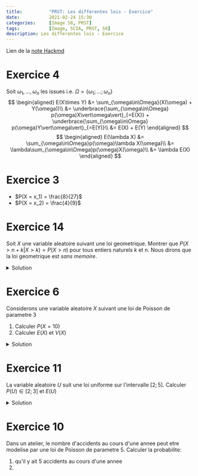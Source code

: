 ```yaml
---
title:          "PRST: Les differentes lois - Exercice"
date:           2021-02-24 15:30
categories:     [Image S8, PRST]
tags:           [Image, SCIA, PRST, S8]
description: Les differentes lois - Exercice
---
```

Lien de la [note Hackmd](https://hackmd.io/@lemasymasa/r1o44y4Md)

# Exercice 4
Soit $\omega_1,...,\omega_n$ les issues i.e.
$\Omega = \{\omega_1;...;\omega_n\}$
$$
\begin{aligned}
E(X\times Y) &= \sum_{\omega\in\Omega}(X(\omega) + Y(\omega))\\
&= \underbrace{\sum_{\omega\in\Omega} p(\omega)X\vert\omega\vert}_{=E(X)} + \underbrace{\sum_{\omega\in\Omega} p(\omega)Y\vert\omega\vert}_{=E(Y)}\\
&= E(X) + E(Y)
\end{aligned}
$$
$$
\begin{aligned}
E(\lambda X) &= \sum_{\omega\in\Omega}p(\omega)\lambda X(\omega)\\
&= \lambda\sum_{\omega\in\Omega}p(\omega)X(\omega)\\
&= \lambda E(X)
\end{aligned}
$$

# Exercice 3
- $P(X = x_1) = \frac{8}{27}$
- $P(X = x_2) = \frac{4}{9}$

# Exercice 14
Soit $X$ une variable aleatoire suivant une loi geometrique. Montrer que $P(X\gt n+k\vert X\gt k) = P(X\gt n)$ pour tous entiers naturels $k$ et $n$.
Nous dirons que la loi geometrique est *sans memoire*.


<details markdown="1">
<summary>Solution</summary>
Soient $n$ et $k$ deux entiers naturels.

$$
\begin{aligned}
P(X\gt n) &= \sum_{k\gt n} pq^{k-1}\\
&= pq^n + pq^{n+2} +...\\
&= pq^n(1+q+q^2+...)
\end{aligned}
$$

Or $\sum_{k\ge0}q^k=\frac{1}{1-q}$ pour $0\le q\lt1$

D'ou:

$$
P(X\gt n) = pq^n\times\frac{1}{1-q} = pq^n\times\frac{1}{p} = q^n
$$

Ainsi:

$$
P(X\gt n+k\vert X\gt k) = \frac{P(\{X=n+k\}\cap\{x\gt k\})}{P(X\gt k)}
$$

Or $\{X=n+k\}\cap\{x\gt k\} = \{X\gt n+k\}$

D'ou:

$$
P(X\gt n + k) = \frac{P(X\gt n + k)}{P(X\gt k)} = \frac{q^{n+k}}{q^k} = q^n = P(X\gt n)
$$
</details>

# Exercice 6
Considerons une variable aleatoire $X$ suivant une loi de Poisson de parametre 3
1. Calculer $P(X=10)$
2. Calculer $E(X)$ et $V(X)$


<details markdown="1">
<summary>Solution</summary>
$$
P(X=10) = e^{-3}\times\frac{3^{10}}{10!}
E(X) = V(X) = 3
$$
</details>

# Exercice 11
La variable aleatoire $U$ suit une loi uniforme sur l'intervalle $[2;5]$.
Calculer $P(U)\in[2;3]$ et $E(U)$

<details markdown="1">
<summary>Solution</summary>
$P(U) = \frac{1}{3}$
</details>

# Exercice 10
Dans un atelier, le nombre d'accidents au cours d'une annee peut etre modelise par une loi de Poisson de parametre 5. Calculer la probabilite:
1. qu'il y ait 5 accidents au cours d'une annee
2. 